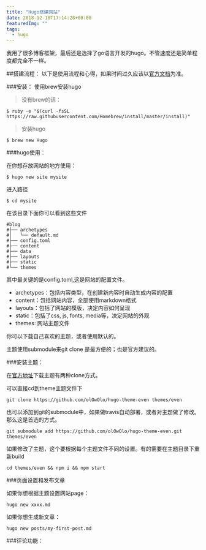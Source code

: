 ```yaml
---
title: "Hugo搭建网站"
date: 2018-12-18T17:14:28+08:00
featuredImg: ""
tags: 
  - hugo
---
```


  我用了很多博客框架，最后还是选择了go语言开发的hugo。不管速度还是简单程度都完全不一样。
  <!-- more -->
##搭建流程：
以下是使用流程和心得，如果时间过久应该以[官方文档](https://gohugo.io/documentation/)为准。
  
###安装：
    使用brew安装hugo
    

> 没有brew的话：
   
```
$ ruby -e "$(curl -fsSL https://raw.githubusercontent.com/Homebrew/install/master/install)"
```
> 安装hugo

```
$ brew new Hugo
```

###hugo使用：

在你想存放网站的地方使用：

```
$ hugo new site mysite
```
进入路径

```
$ cd mysite
```
在该目录下面你可以看到这些文件

```
#blog
#├── archetypes
#│   └── default.md
#├── config.toml
#├── content
#├── data
#├── layouts
#├── static
#└── themes
```
其中最关键的是config.toml,这是网站的配置文件。

* archetypes：包括内容类型，在创建新内容时自动生成内容的配置
* content：包括网站内容，全部使用markdown格式
* layouts：包括了网站的模版，决定内容如何呈现
* static：包括了css, js, fonts, media等，决定网站的外观
* themes: 网站主题文件

你可以下载自己喜欢的主题，或者使用默认的。

主题使用submodule来git clone 是最方便的；也是官方建议的。

###安装主题：

在[官方地址](https://themes.gohugo.io/)下载主题有两种clone方式。

可以直接cd到theme主题文件下

```
git clone https://github.com/olOwOlo/hugo-theme-even themes/even
```
也可以添加到git的submodule中，如果做travis自动部署，或者对主题做了修改。那么这是首选的方式。


```
git submodule add https://github.com/olOwOlo/hugo-theme-even.git themes/even
```

如果修改了主题，这个要根据每个主题文件不同的设置。有的需要在主题目录下重新build

```
cd themes/even && npm i && npm start
```

###页面设置和发布文章

如果你想根据主题设置网站page：

```
hugo new xxxx.md
```
如果你想生成新文章：
```
hugo new posts/my-first-post.md
```
###评论功能：









